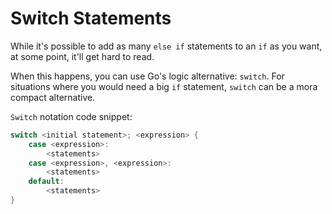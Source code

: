 # Switch Statements

While it's possible to add as many `else if` statements to an `if` as you want, at some point, it'll
get hard to read.

When this happens, you can use Go's logic alternative: `switch`. For situations where you would need a 
big `if` statement, `switch` can be a mora compact alternative.

`Switch` notation code snippet:

```go
switch <initial statement>; <expression> {
    case <expression>:
        <statements>
    case <expression>, <expression>:
        <statements>
    default:
        <statements>
}
```
